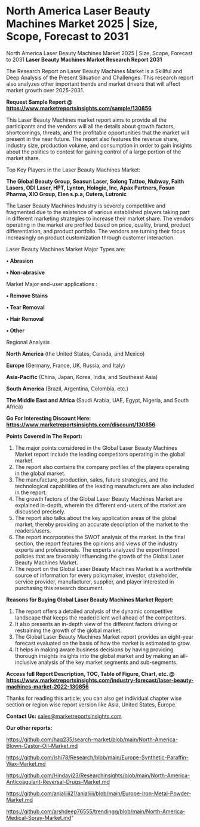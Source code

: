 # North America Laser Beauty Machines Market 2025 | Size, Scope, Forecast to 2031
North America Laser Beauty Machines Market 2025 | Size, Scope, Forecast to 2031
<strong>Laser Beauty Machines Market Research Report 2031</strong>

The Research Report on Laser Beauty Machines Market is a Skillful and Deep Analysis of the Present Situation and Challenges. This research report also analyzes other important trends and market drivers that will affect market growth over 2025-2031.

<strong>Request Sample Report @ <a href=https://www.marketreportsinsights.com/sample/130856>https://www.marketreportsinsights.com/sample/130856</a></strong>

This Laser Beauty Machines market report aims to provide all the participants and the vendors will all the details about growth factors, shortcomings, threats, and the profitable opportunities that the market will present in the near future. The report also features the revenue share, industry size, production volume, and consumption in order to gain insights about the politics to contest for gaining control of a large portion of the market share.

Top Key Players in the Laser Beauty Machines Market:

<strong>The Global Beauty Group, Seasun Laser, Solong Tattoo, Nubway, Faith Lasers, ODI Laser, HPT, Lynton, Hologic, Inc, Apax Partners, Fosun Pharma, XIO Group, Elen s.p.a, Cutera, Lutronic</strong>

The Laser Beauty Machines Industry is severely competitive and fragmented due to the existence of various established players taking part in different marketing strategies to increase their market share. The vendors operating in the market are profiled based on price, quality, brand, product differentiation, and product portfolio. The vendors are turning their focus increasingly on product customization through customer interaction.

Laser Beauty Machines Market Major Types are:

<strong>• Abrasion

• Non-abrasive</strong>

Market Major end-user applications :

<strong>• Remove Stains

• Tear Removal

• Hair Removal

• Other</strong>

Regional Analysis

</u><strong><b>North America</b></strong> (the United States, Canada, and Mexico)

<strong><b>Europe </b></strong>(Germany, France, UK, Russia, and Italy)

<strong><b>Asia-Pacific</b></strong> (China, Japan, Korea, India, and Southeast Asia)

<strong><b>South America</b></strong> (Brazil, Argentina, Colombia, etc.)

<strong><b>The Middle East and Africa</b></strong> (Saudi Arabia, UAE, Egypt, Nigeria, and South Africa)

<strong>Go For Interesting Discount Here: <a href=https://www.marketreportsinsights.com/discount/130856>https://www.marketreportsinsights.com/discount/130856</a></strong>

<strong>Points Covered in The Report:</strong>
<ol>
  <li>The major points considered in the Global Laser Beauty Machines Market report include the leading competitors operating in the global market.</li>
  <li>The report also contains the company profiles of the players operating in the global market.</li>
  <li>The manufacture, production, sales, future strategies, and the technological capabilities of the leading manufacturers are also included in the report.</li>
  <li>The growth factors of the Global Laser Beauty Machines Market are explained in-depth, wherein the different end-users of the market are discussed precisely.</li>
  <li>The report also talks about the key application areas of the global market, thereby providing an accurate description of the market to the readers/users.</li>
  <li>The report incorporates the SWOT analysis of the market. In the final section, the report features the opinions and views of the industry experts and professionals. The experts analyzed the export/import policies that are favorably influencing the growth of the Global Laser Beauty Machines Market.</li>
  <li>The report on the Global Laser Beauty Machines Market is a worthwhile source of information for every policymaker, investor, stakeholder, service provider, manufacturer, supplier, and player interested in purchasing this research document.</li>
</ol>
<strong>Reasons for Buying Global Laser Beauty Machines Market Report:</strong>

<ol>
  <li>The report offers a detailed analysis of the dynamic competitive landscape that keeps the reader/client well ahead of the competitors.</li>
  <li>It also presents an in-depth view of the different factors driving or restraining the growth of the global market.</li>
  <li>The Global Laser Beauty Machines Market report provides an eight-year forecast evaluated on the basis of how the market is estimated to grow.</li>
  <li>It helps in making aware business decisions by having providing thorough insights insights into the global market and by making an all-inclusive analysis of the key market segments and sub-segments.</li>
</ol>
<strong>Access full Report Description, TOC, Table of Figure, Chart, etc. @ <a href=https://www.marketreportsinsights.com/industry-forecast/laser-beauty-machines-market-2022-130856>https://www.marketreportsinsights.com/industry-forecast/laser-beauty-machines-market-2022-130856</a></strong>


Thanks for reading this article; you can also get individual chapter wise section or region wise report version like Asia, United States, Europe.

<strong>Contact Us:</strong>
sales@marketreportsinsights.com

<strong>Our other reports:</strong>

<a href=https://github.com/haq235/search-market/blob/main/North-America-Blown-Castor-Oil-Market.md>https://github.com/haq235/search-market/blob/main/North-America-Blown-Castor-Oil-Market.md</a>

<a href=https://github.com/Ishi78/Research/blob/main/Europe-Synthetic-Paraffin-Wax-Market.md>https://github.com/Ishi78/Research/blob/main/Europe-Synthetic-Paraffin-Wax-Market.md</a>

<a href=https://github.com/Hindavi23/Researchinsights/blob/main/North-America-Anticoagulant-Reversal-Drugs-Market.md>https://github.com/Hindavi23/Researchinsights/blob/main/North-America-Anticoagulant-Reversal-Drugs-Market.md</a>

<a href=https://github.com/anjaliiii21/anjaliiii/blob/main/Europe-Iron-Metal-Powder-Market.md>https://github.com/anjaliiii21/anjaliiii/blob/main/Europe-Iron-Metal-Powder-Market.md</a>

<a href=https://github.com/arshdeep76555/trendingg/blob/main/North-America-Medical-Spray-Market.md>https://github.com/arshdeep76555/trendingg/blob/main/North-America-Medical-Spray-Market.md</a>"
